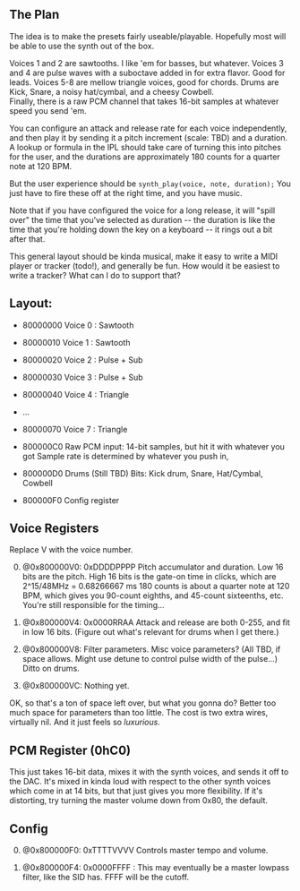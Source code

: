 ## The Plan

The idea is to make the presets fairly useable/playable.  Hopefully most will be able to use the synth out of the box.

Voices 1 and 2 are sawtooths.  I like 'em for basses, but whatever.
Voices 3 and 4 are pulse waves with a suboctave added in for extra flavor. Good for leads.
Voices 5-8 are mellow triangle voices, good for chords.
Drums are Kick, Snare, a noisy hat/cymbal, and a cheesy Cowbell.  
Finally, there is a raw PCM channel that takes 16-bit samples at whatever speed you send 'em.

You can configure an attack and release rate for each voice independently, and then play it by sending it a pitch increment (scale: TBD) and a duration.  A lookup or formula in the IPL should take care of turning this into pitches for the user, and the durations are approximately 180 counts for a quarter note at 120 BPM.

But the user experience should be `synth_play(voice, note, duration);`  You just have to fire these off at the right time, and you have music.

Note that if you have configured the voice for a long release, it will "spill over" the time that you've selected as duration -- the duration is like the time that you're holding down the key on a keyboard -- it rings out a bit after that.  

This general layout should be kinda musical, make it easy to write a MIDI player or tracker (todo!), and generally be fun. How would it be easiest to write a tracker?  What can I do to support that?


## Layout: 

* 80000000 Voice 0 : Sawtooth
* 80000010 Voice 1 : Sawtooth
* 80000020 Voice 2 : Pulse + Sub
* 80000030 Voice 3 : Pulse + Sub
* 80000040 Voice 4 : Triangle
* ...
* 80000070 Voice 7 : Triangle

* 800000C0 Raw PCM input: 14-bit samples, but hit it with whatever you got
  Sample rate is determined by whatever you push in, 

* 800000D0 Drums  (Still TBD) Bits: Kick drum, Snare, Hat/Cymbal, Cowbell

* 800000F0 Config register

## Voice Registers 

Replace V with the voice number.

0. @0x800000V0: 0xDDDDPPPP    Pitch accumulator and duration.  Low 16 bits are the pitch.  High 16 bits is the gate-on time in clicks, which are 2^15/48MHz = 0.68266667 ms 
   180 counts is about a quarter note at 120 BPM, which gives you 90-count eighths, and 45-count sixteenths, etc.  You're still responsible for the timing...

1. @0x800000V4: 0x0000RRAA  Attack and release are both 0-255, and fit in low 16 bits. (Figure out what's relevant for drums when I get there.)

2. @0x800000V8: Filter parameters. Misc voice parameters? (All TBD, if space allows.  Might use detune to control pulse width of the pulse...)  Ditto on drums.

3. @0x800000VC: Nothing yet.

OK, so that's a ton of space left over, but what you gonna do?  Better too much space for parameters than too little.  The cost is two extra wires, virtually nil.  And it just feels so _luxurious_.

## PCM Register (0hC0)

This just takes 16-bit data, mixes it with the synth voices, and sends it off to the DAC.  It's mixed in kinda loud with respect to the other synth voices which come in at 14 bits, but that just gives you more flexibility. If it's distorting, try turning the master volume down from 0x80, the default.

## Config

0. @0x800000F0: 0xTTTTVVVV Controls master tempo and volume.  

1. @0x800000F4: 0x0000FFFF : This may eventually be a master lowpass filter, like the SID has. FFFF will be the cutoff.


